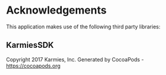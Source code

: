 # Acknowledgements
This application makes use of the following third party libraries:

## KarmiesSDK

Copyright 2017 Karmies, Inc.
Generated by CocoaPods - https://cocoapods.org
